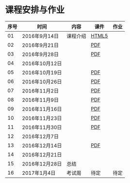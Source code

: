 课程安排与作业
=============

序号 | 时间  |  内容 | 课件  | 作业
-- | --- | ---------- | -- | ----
01 | 2016年9月14日 | 课程介绍 | [HTML5](01.intro/index.html) |
02 | 2016年9月21日 |  |  [PDF](slides/chap02.pdf) |
03 | 2016年9月28日 |  |  [PDF](slides/chap03.pdf) |
04 | 2016年10月12日 |  |  |
05 | 2016年10月19日 |  | [PDF](slides/chap04.pdf) |
06 | 2016年10月26日 |  |[PDF](slides/mid-intro.pdf) |
07 | 2016年11月2日 |  | [PDF](slides/chap05.pdf) | 
08 | 2016年11月9日 |  | [PDF](slides/chap06.pdf) | 
09 | 2016年11月16日 |  | [PDF](slides/chap07.pdf)  |
10 | 2016年11月23日 |  | [PDF](slides/chap08.pdf)  | 
11 | 2016年11月30日 |  | [PDF](slides/dp00.pdf)  |
12 | 2016年12月7日 |  |  |
13 | 2016年12月14日 |  | [PDF](slides/dp02.pdf)  |
14 | 2016年12月21日 |  |  |
15 | 2016年12月28日 | 总结 |  |
16 | 2017年1月4日 | 考试周  | 待定  | 待定
